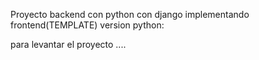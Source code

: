 Proyecto backend con python con django implementando frontend(TEMPLATE)
version python:

para levantar el proyecto ....
